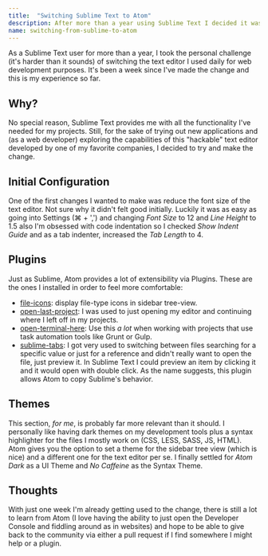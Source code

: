 ```yaml
---
title:  "Switching Sublime Text to Atom"
description: After more than a year using Sublime Text I decided it was time to give Github's new tool a try.
name: switching-from-sublime-to-atom
---
```


As a Sublime Text user for more than a year, I took the personal challenge (it's harder than it sounds) of switching the text editor I used daily for web development purposes. It's been a week since I've made the change and this is my experience so far.

## Why?

No special reason, Sublime Text provides me with all the functionality I've needed for my projects. Still, for the sake of trying out new applications and (as a web developer) exploring the capabilities of this "hackable" text editor developed by one of my favorite companies, I decided to try and make the change.

## Initial Configuration

One of the first changes I wanted to make was reduce the font size of the text editor. Not sure why it didn't felt good initially. Luckily it was as easy as going into Settings (&#8984; + ',') and changing *Font Size* to 12 and *Line Height* to 1.5 also I'm obsessed with code indentation so I checked *Show Indent Guide* and as a tab indenter, increased the *Tab Length* to 4.

## Plugins

Just as Sublime, Atom provides a lot of extensibility via Plugins. These are the ones I installed in order to feel more comfortable:

* [file-icons](https://github.com/DanBrooker/file-icons): display file-type icons in sidebar tree-view.
* [open-last-project](https://github.com/danielmahon/atom-open-last-project): I was used to just opening my editor and continuing where I left off in my projects.
* [open-terminal-here](https://atom.io/packages/open-terminal-here): Use this *a lot* when working with projects that use task automation tools like Grunt or Gulp.
* [sublime-tabs](https://github.com/ddavison/sublime-tabs): I got very used to switching between files searching for a specific value or just for a reference and didn't really want to open the file, just preview it. In Sublime Text I could preview an item by clicking it and it would open with double click. As the name suggests, this plugin allows Atom to copy Sublime's behavior.

## Themes

This section, *for me*, is probably far more relevant than it should. I personally like having dark themes on my development tools plus a syntax highlighter for the files I mostly work on (CSS, LESS, SASS, JS, HTML). Atom gives you the option to set a theme for the sidebar tree view (which is nice) and a different one for the text editor per se. I finally settled for *Atom Dark* as a UI Theme and *No Caffeine* as the Syntax Theme.

## Thoughts

With just one week I'm already getting used to the change, there is still a lot to learn from Atom (I love having the ability to just open the Developer Console and fiddling around as in websites) and hope to be able to give back to the community via either a pull request if I find somewhere I might help or a plugin.
